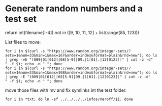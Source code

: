 # Generate random numbers and a test set

return int(filename[:-4]) not in ([9, 10, 11, 12] + list(range(85, 123)))

List files to move:
```
for i in $(curl -s "https://www.random.org/integer-sets/?sets=1&num=33&min=1&max=167&order=index&format=plain&rnd=new"); do ls | grep -vE "(009|01[012]|08[5-9]|09.|1[01].|12[0123])" | cut -z -d"
" -f $i; echo -n " "; done
for i in $(curl -s "https://www.random.org/integer-sets/?sets=1&num=33&min=1&max=168&order=index&format=plain&rnd=new"); do ls | grep -E "(009|01[012]|08[5-9]|09.|1[01].|12[0123])" | cut -z -d"
" -f $i; echo -n " "; done
```

move those files with mv and fix symlinks int the test folder:
```
for i in *txt; do ln -sf ../../../../infos/Veroff/$i; done
```
